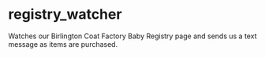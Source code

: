registry_watcher
================

Watches our Birlington Coat Factory Baby Registry page and sends us a text message as items are purchased.